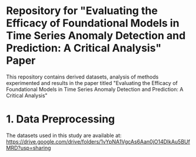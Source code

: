 # Repository for "Evaluating the Efficacy of Foundational Models in Time Series Anomaly Detection and Prediction: A Critical Analysis" Paper
This repository contains derived datasets, analysis of methods experimented and results in the paper titled "Evaluating the Efficacy of Foundational Models in Time Series Anomaly Detection and Prediction: A Critical Analysis"

# 1. Data Preprocessing #

The datasets used in this study are available at:
https://drive.google.com/drive/folders/1vYpNA1VgcAs6Aan0jO14DlkAu5BUfMRD?usp=sharing
